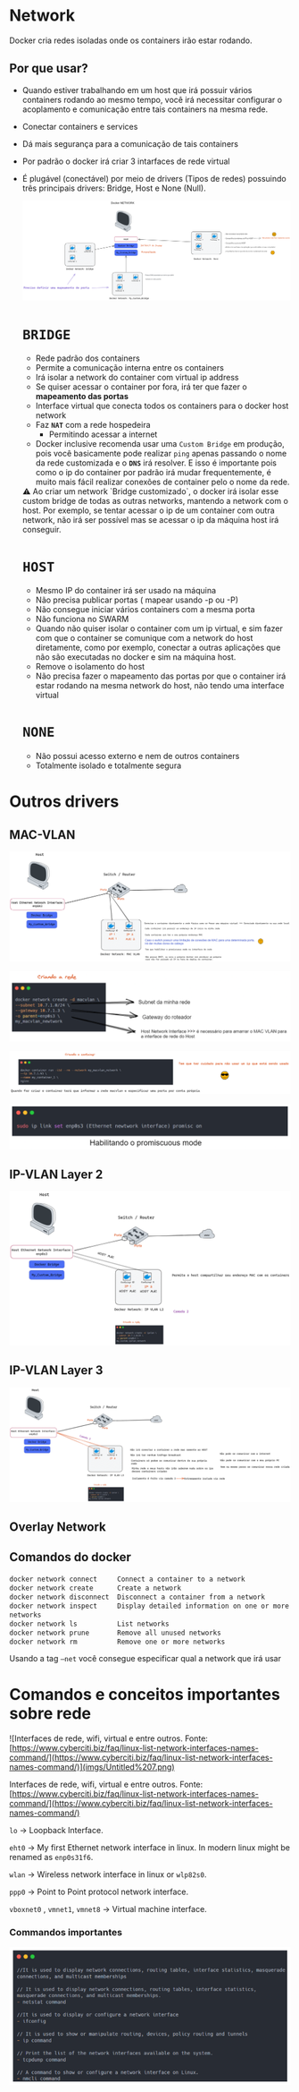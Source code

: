 # Network

Docker cria redes isoladas onde os containers irão estar rodando. 

## Por que usar?

- Quando estiver trabalhando em um host que irá possuir vários containers rodando ao mesmo tempo, você irá necessitar configurar o acoplamento e comunicação entre tais containers na mesma rede.
- Conectar containers e services
- Dá mais segurança para a comunicação de tais containers
- Por padrão o docker irá criar 3 intarfaces de rede virtual
- É plugável (conectável) por meio de drivers (Tipos de redes) possuindo três principais drivers: Bridge, Host e None (Null).
    
    ![Untitled](imgs/Untitled.png)
    
    # `BRIDGE`
    
    - Rede padrão dos containers
    - Permite a comunicação interna entre os containers
    - Irá isolar a network do container com virtual ip address
    - Se quiser acessar o container por fora, irá ter que fazer o **mapeamento das portas**
    - Interface virtual que conecta todos os containers para o docker host network
    - Faz **`NAT`** com a rede hospedeira
        - Permitindo acessar a internet
    - Docker inclusive recomenda usar uma `Custom Bridge` em produção, pois você basicamente pode realizar `ping` apenas passando o nome da rede customizada e o **`DNS`** irá resolver. E isso é importante pois como o ip do container por padrão irá mudar frequentemente, é muito mais fácil realizar conexões de container pelo o nome da rede.
    
    <aside>
    ⚠️ Ao criar um network `Bridge customizado`, o docker irá isolar esse custom bridge de todas as outras networks, mantendo a network com o host. Por exemplo, se tentar acessar o ip de um container com outra network, não irá ser possível mas se acessar o ip da máquina host irá conseguir.
    
    </aside>
    
    # `HOST`
    
    - Mesmo IP do container irá ser usado na máquina
    - Não precisa publicar portas ( mapear usando -p ou -P)
    - Não consegue iniciar vários containers com a mesma porta
    - Não funciona no SWARM
    - Quando não quiser isolar o container com um ip virtual, e sim fazer com que o container se comunique com a network do host diretamente, como por exemplo, conectar a outras aplicações que não são executadas no docker e sim na máquina host.
    - Remove o isolamento do host
    - Não precisa fazer o mapeamento das portas por que o container irá estar rodando na mesma network do host, não tendo uma interface virtual
    
    # `NONE`
    
    - Não possui acesso externo e nem de outros containers
    - Totalmente isolado e totalmente segura

# Outros drivers

## MAC-VLAN

![Untitled](imgs/Untitled%201.png)

![Untitled](imgs/Untitled%202.png)

![Untitled](imgs/Untitled%203.png)

![Untitled](imgs/Untitled%204.png)

## IP-VLAN Layer 2

![Untitled](imgs/Untitled%205.png)

## IP-VLAN Layer 3

![Untitled](imgs/Untitled%206.png)

## Overlay Network

## Comandos do docker

```docker
docker network connect     Connect a container to a network
docker network create      Create a network
docker network disconnect  Disconnect a container from a network
docker network inspect     Display detailed information on one or more networks
docker network ls          List networks
docker network prune       Remove all unused networks
docker network rm          Remove one or more networks
```

Usando a tag `—net` você consegue especificar qual a network que irá usar

# Comandos e conceitos importantes sobre rede

![Interfaces de rede, wifi, virtual  e entre outros. Fonte: [https://www.cyberciti.biz/faq/linux-list-network-interfaces-names-command/](https://www.cyberciti.biz/faq/linux-list-network-interfaces-names-command/)](imgs/Untitled%207.png)

Interfaces de rede, wifi, virtual  e entre outros. Fonte: [https://www.cyberciti.biz/faq/linux-list-network-interfaces-names-command/](https://www.cyberciti.biz/faq/linux-list-network-interfaces-names-command/)

`lo` → Loopback Interface.

`eht0` → My first Ethernet network interface in linux. In modern linux might be renamed as `enp0s31f6`.

`wlan` → Wireless network interface in linux or `wlp82s0`.

`ppp0` → Point to Point protocol network interface.

`vboxnet0` , `vmnet1`, `vmnet8` → Virtual machine interface.

### Commandos importantes

![Untitled](imgs/Untitled%208.png)
